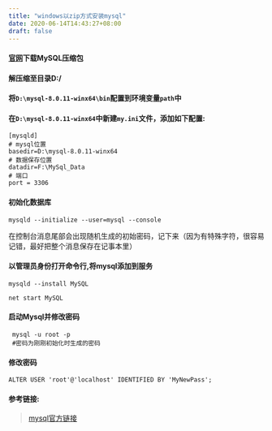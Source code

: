 ```yaml
---
title: "windows以zip方式安装mysql"
date: 2020-06-14T14:43:27+08:00
draft: false
---
```


#### [官网](https://dev.mysql.com/downloads/)下载MySQL压缩包
#### 解压缩至目录D:/
#### 将`D:\mysql-8.0.11-winx64\bin`配置到环境变量`path`中
#### 在`D:\mysql-8.0.11-winx64`中新建`my.ini`文件，添加如下配置:

```
[mysqld]
# mysql位置
basedir=D:\mysql-8.0.11-winx64
# 数据保存位置
datadir=F:\MySql_Data
# 端口
port = 3306
```
#### 初始化数据库
```
mysqld --initialize --user=mysql --console
```
在控制台消息尾部会出现随机生成的初始密码，记下来（因为有特殊字符，很容易记错，最好把整个消息保存在记事本里）


#### 以管理员身份打开命令行,将mysql添加到服务
```
mysqld --install MySQL

net start MySQL

```
#### 启动Mysql并修改密码
```
 mysql -u root -p 
 #密码为刚刚初始化时生成的密码
```

#### 修改密码
```
ALTER USER 'root'@'localhost' IDENTIFIED BY 'MyNewPass';
```

####  参考链接:

>[mysql官方链接](https://dev.mysql.com/doc/refman/8.0/en/windows-install-archive.html)
